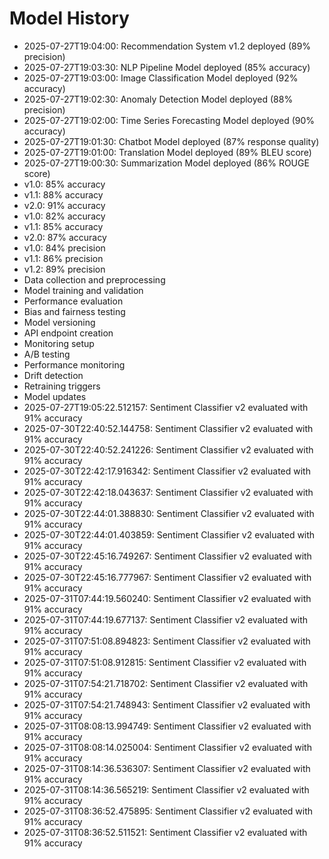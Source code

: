 # Model History

- 2025-07-27T19:04:00: Recommendation System v1.2 deployed (89% precision)
- 2025-07-27T19:03:30: NLP Pipeline Model deployed (85% accuracy)
- 2025-07-27T19:03:00: Image Classification Model deployed (92% accuracy)
- 2025-07-27T19:02:30: Anomaly Detection Model deployed (88% precision)
- 2025-07-27T19:02:00: Time Series Forecasting Model deployed (90% accuracy)
- 2025-07-27T19:01:30: Chatbot Model deployed (87% response quality)
- 2025-07-27T19:01:00: Translation Model deployed (89% BLEU score)
- 2025-07-27T19:00:30: Summarization Model deployed (86% ROUGE score)
- v1.0: 85% accuracy
- v1.1: 88% accuracy
- v2.0: 91% accuracy
- v1.0: 82% accuracy
- v1.1: 85% accuracy
- v2.0: 87% accuracy
- v1.0: 84% precision
- v1.1: 86% precision
- v1.2: 89% precision
- Data collection and preprocessing
- Model training and validation
- Performance evaluation
- Bias and fairness testing
- Model versioning
- API endpoint creation
- Monitoring setup
- A/B testing
- Performance monitoring
- Drift detection
- Retraining triggers
- Model updates
- 2025-07-27T19:05:22.512157: Sentiment Classifier v2 evaluated with 91% accuracy
- 2025-07-30T22:40:52.144758: Sentiment Classifier v2 evaluated with 91% accuracy
- 2025-07-30T22:40:52.241226: Sentiment Classifier v2 evaluated with 91% accuracy
- 2025-07-30T22:42:17.916342: Sentiment Classifier v2 evaluated with 91% accuracy
- 2025-07-30T22:42:18.043637: Sentiment Classifier v2 evaluated with 91% accuracy
- 2025-07-30T22:44:01.388830: Sentiment Classifier v2 evaluated with 91% accuracy
- 2025-07-30T22:44:01.403859: Sentiment Classifier v2 evaluated with 91% accuracy
- 2025-07-30T22:45:16.749267: Sentiment Classifier v2 evaluated with 91% accuracy
- 2025-07-30T22:45:16.777967: Sentiment Classifier v2 evaluated with 91% accuracy
- 2025-07-31T07:44:19.560240: Sentiment Classifier v2 evaluated with 91% accuracy
- 2025-07-31T07:44:19.677137: Sentiment Classifier v2 evaluated with 91% accuracy
- 2025-07-31T07:51:08.894823: Sentiment Classifier v2 evaluated with 91% accuracy
- 2025-07-31T07:51:08.912815: Sentiment Classifier v2 evaluated with 91% accuracy
- 2025-07-31T07:54:21.718702: Sentiment Classifier v2 evaluated with 91% accuracy
- 2025-07-31T07:54:21.748943: Sentiment Classifier v2 evaluated with 91% accuracy
- 2025-07-31T08:08:13.994749: Sentiment Classifier v2 evaluated with 91% accuracy
- 2025-07-31T08:08:14.025004: Sentiment Classifier v2 evaluated with 91% accuracy
- 2025-07-31T08:14:36.536307: Sentiment Classifier v2 evaluated with 91% accuracy
- 2025-07-31T08:14:36.565219: Sentiment Classifier v2 evaluated with 91% accuracy
- 2025-07-31T08:36:52.475895: Sentiment Classifier v2 evaluated with 91% accuracy
- 2025-07-31T08:36:52.511521: Sentiment Classifier v2 evaluated with 91% accuracy
